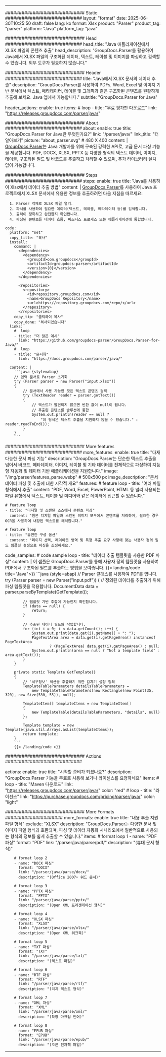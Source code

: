 


---
############################# Static ############################
layout: "format"
date:  2025-06-30T10:25:50
draft: false
lang: ko
format: Xlsx
product: "Parser"
product_tag: "parser"
platform: "Java"
platform_tag: "java"

############################# Head ############################
head_title: "Java 애플리케이션에서 XLSX 파일의 콘텐츠 추출"
head_description: "GroupDocs.Parser를 활용하여 Java에서 XLSX 파일의 구조화된 데이터, 텍스트, 테이블 및 이미지를 파싱하고 검색할 수 있습니다. 외부 도구가 필요하지 않습니다."

############################# Header ############################
title: "Java에서 XLSX 문서의 데이터 추출" 
description: "GroupDocs.Parser를 사용하여 PDFs, Word, Excel 및 이미지 기반 문서에서 텍스트, 메타데이터, 테이블 및 그래픽과 같은 구조화된 콘텐츠를 원활하게 추출해 보세요. Java 앱에서 가능합니다."
subtitle: "GroupDocs.Parser for Java" 

header_actions:
  enable: true
  items:
    #  loop
    - title: "무료 평가판 다운로드"
      link: "https://releases.groupdocs.com/parser/java/"
      
############################# About ############################
about:
    enable: true
    title: "GroupDocs.Parser for Java란 무엇인가요?"
    link: "/parser/java/"
    link_title: "더 알아보기"
    picture: "about_parser.svg" # 480 X 400
    content: |
       [GroupDocs.Parser](/parser/java/)는 Java 개발자를 위해 구축된 강력한 API로, 고급 문서 파싱 기능을 제공합니다. PDF, DOCX, XLSX, PPTX 등 다양한 형식의 텍스트 데이터, 이미지, 테이블, 구조화된 필드 및 바코드를 추출하고 처리할 수 있으며, 추가 라이브러리 설치 없이 가능합니다.

############################# Steps ############################
steps:
    enable: true
    title: "Java를 사용하여 Xlsx에서 데이터 추출 방법"
    content: |
      [GroupDocs.Parser](/parser/java/)를 사용하여 Java 프로젝트에서 XLSX 문서에서 유용한 정보를 추출하려면 다음 지침을 따르세요:
      
      1. Parser 객체로 XLSX 파일 열기.
      2. 파서를 사용하여 필요한 데이터(텍스트, 테이블, 메타데이터 등)를 검색합니다.
      3. 출력이 정확하고 완전한지 확인합니다.
      4. 파싱된 콘텐츠를 데이터 흐름, 비즈니스 프로세스 또는 애플리케이션에 통합합니다.
   
    code:
      platform: "net"
      copy_title: "복사"
      install:
        command: |
          <dependencies>
            <dependency>
              <groupId>com.groupdocs</groupId>
              <artifactId>groupdocs-parser</artifactId>
              <version>{0}</version>
            </dependency>
          </dependencies>

          <repositories>
            <repository>
              <id>repository.groupdocs.com</id>
              <name>GroupDocs Repository</name>
              <url>https://repository.groupdocs.com/repo/</url>
            </repository>
          </repositories>
        copy_tip: "클릭하여 복사"
        copy_done: "복사되었습니다"
      links:
        #  loop
        - title: "더 많은 예시"
          link: "https://github.com/groupdocs-parser/GroupDocs.Parser-for-Java/"
        #  loop
        - title: "문서화"
          link: "https://docs.groupdocs.com/parser/java/"
          
      content: |
        ```java {style=abap}
        // 입력 문서로 Parser 초기화
        try (Parser parser = new Parser("input.xlsx"))
        {
            // 문서에서 사용 가능한 모든 텍스트 콘텐츠 검색
            try (TextReader reader = parser.getText())
            {
                // 텍스트가 발견되지 않으면 반환 값이 null이 됩니다.
                // 추출된 콘텐츠를 솔루션에 통합
                System.out.println(reader == null ? 
                    "이 형식은 텍스트 추출을 지원하지 않을 수 있습니다." : reader.readToEnd());
            }
        }
        ```            

############################# More features ############################
more_features:
  enable: true
  title: "다재다능한 문서 파싱 기능"
  description: "GroupDocs.Parser는 단순한 텍스트 추출을 넘어서 바코드, 메타데이터, 이미지, 테이블 및 기타 데이터를 전체적으로 파싱하여 지능형 자동화 및 데이터 기반 애플리케이션을 지원합니다."
  image: "/img/parser/features_parse.webp" # 500x500 px
  image_description: "문서 데이터 파싱 및 추출에 대한 시각적 개요"
  features:
    # feature loop
    - title: "여러 파일 형식에서 추출"
      content: "PDF, Word, Excel, PowerPoint, HTML 등 널리 사용되는 파일 유형에서 텍스트, 테이블 및 미디어와 같은 데이터에 접근할 수 있습니다."

    # feature loop
    - title: "디지털 및 스캔된 소스에서 콘텐츠 파싱"
      content: "원본 디지털 파일과 스캔된 이미지 모두에서 콘텐츠를 처리하며, 필요한 경우 OCR을 사용하여 내장된 텍스트를 해석합니다."

    # feature loop
    - title: "유연한 구성 옵션"
      content: "페이지 선택, 레이아웃 영역 및 특정 추출 요구 사항에 맞는 사용자 정의 필드 템플릿 설정으로 파싱을 조정하세요."
      
  code_samples:
    # code sample loop
    - title: "데이터 추출 템플릿을 사용한 PDF 파싱"
      content: |
        이 샘플은 GroupDocs.Parser를 통해 사용자 정의 템플릿을 사용하여 PDF에서 구조화된 필드를 추출하는 방법을 보여줍니다.
        {{< landing/code title="Java">}}
        ```java {style=abap}
        //  Parser 클래스를 사용하여 PDF를 엽니다.
        try (Parser parser = new Parser("input.pdf"))
        {
            // 정의된 데이터를 추출하기 위해 파싱 템플릿을 적용합니다.
            DocumentData data = parser.parseByTemplate(GetTemplate());

            // 템플릿 기반 추출이 가능한지 확인합니다.
            if (data == null) {
                return;
            }

            // 추출된 데이터 필드와 작업합니다.
            for (int i = 0; i < data.getCount(); i++) {
                System.out.print(data.get(i).getName() + ": ");
                PageTextArea area = data.get(i).getPageArea() instanceof PageTextArea
                        ? (PageTextArea) data.get(i).getPageArea() : null;
                System.out.println(area == null ? "Not a template field" : area.getText());
            }
        }

        private static Template GetTemplate()
        {
            // '세부정보' 섹션을 추출하기 위한 감지기 설정 정의
            TemplateTableParameters detailsTableParameters = 
                new TemplateTableParameters(new Rectangle(new Point(35, 320), new Size(530, 55)), null);

            TemplateItem[] templateItems = new TemplateItem[]
            {
                new TemplateTable(detailsTableParameters, "details", null)
            };

            Template template = new Template(java.util.Arrays.asList(templateItems));
            return template;
        }
        ```
        {{< /landing/code >}}


############################# Actions ############################

actions:
  enable: true
  title: "시작할 준비가 되셨나요?"
  description: "GroupDocs.Parser 기능을 무료로 사용해 보거나 라이센스를 요청하세요"
  items:
    #  loop
    - title: "Maven 다운로드"
      link: "https://releases.groupdocs.com/parser/java/"
      color: "red"
        #  loop
    - title: "라이선스"
      link: "https://purchase.groupdocs.com/pricing/parser/java/"
      color: "light"


############################# More Formats #####################
more_formats:
    enable: true
    title: "내용 추출 지원 파일 형식"
    exclude: "XLSX"
    description: "GroupDocs.Parser는 다양한 문서 및 이미지 파일 형식과 호환되며, 파싱 및 데이터 자동화 시나리오에서 일반적으로 사용되는 형식의 정보를 쉽게 추출할 수 있습니다."
    items: 
        # format loop 1
        - name: "PDF 파싱"
          format: "PDF"
          link: "/parser/java/parse/pdf/"
          description: "(휴대 문서 형식)"
          
        # format loop 2
        - name: "DOCX 파싱"
          format: "DOCX"
          link: "/parser/java/parse/docx/"
          description: "(Office 2007+ 워드 문서)"
          
        # format loop 3
        - name: "PPTX 파싱"
          format: "PPTX"
          link: "/parser/java/parse/pptx/"
          description: "(Open XML 프레젠테이션 형식)"
          
        # format loop 4
        - name: "XLSX 파싱"
          format: "XLSX"
          link: "/parser/java/parse/xlsx/"
          description: "(Open XML 워크북)"
          
        # format loop 5
        - name: "TXT 파싱"
          format: "TXT"
          link: "/parser/java/parse/txt/"
          description: "(텍스트 파일)"
          
        # format loop 6
        - name: "RTF 파싱"
          format: "RTF"
          link: "/parser/java/parse/rtf/"
          description: "(리치 텍스트 형식)"
          
        # format loop 7
        - name: "XML 파싱"
          format: "XML"
          link: "/parser/java/parse/xml/"
          description: "(확장 마크업 언어)"
          
        # format loop 8
        - name: "EPUB 파싱"
          format: "EPUB"
          link: "/parser/java/parse/epub/"
          description: "(오픈 전자책 파일)"
         
          

---